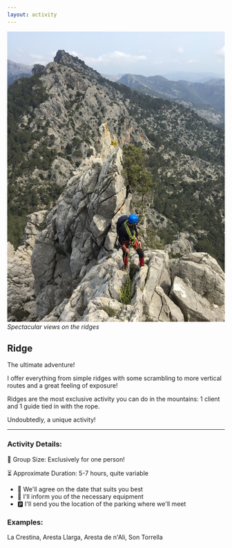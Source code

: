 ```yaml
---
layout: activity
---
```


![Spectacular views on the ridges](./../assets/img/cresta.jpg)
*Spectacular views on the ridges*

## Ridge

The ultimate adventure!

I offer everything from simple ridges with some scrambling to more vertical routes and a great feeling of exposure!

Ridges are the most exclusive activity you can do in the mountains: 1 client and 1 guide tied in with the rope.

Undoubtedly, a unique activity!

* * *

### Activity Details:<br>
👥 Group Size: Exclusively for one person!

⏳ Approximate Duration: 5-7 hours, quite variable

*	📅 We'll agree on the date that suits you best
*	🎒 I'll inform you of the necessary equipment
*	🅿️ I'll send you the location of the parking where we'll meet

### Examples:<br>
La Crestina, Aresta Llarga, Aresta de n'Ali, Son Torrella


